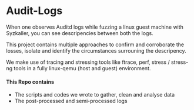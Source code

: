 # Audit-Logs

When one observes Auditd logs while fuzzing a linux guest machine with Syzkaller, you can see descripencies between both the logs. 

This project contains multiple approaches to confirm and corroborate the losses, isolate and identify the circumstances surrouning the descripency.

We make use of tracing and stressing tools like ftrace, perf, stress / stress-ng tools in a fully linux-qemu (host and guest) environment. 

#### This Repo contains
- The scripts and codes we wrote to gather, clean and analyse data
- The post-processed and semi-processed logs
